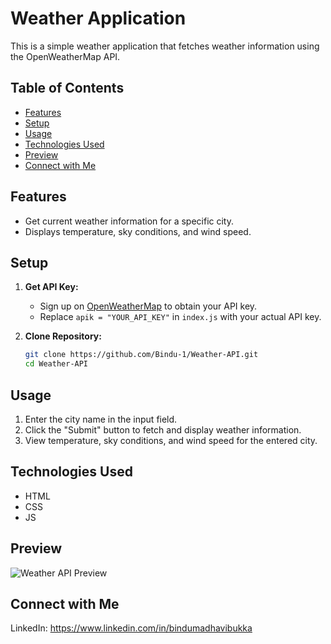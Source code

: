 # Weather Application

This is a simple weather application that fetches weather information using the OpenWeatherMap API.

## Table of Contents
- [Features](#features)
- [Setup](#setup)
- [Usage](#usage)
- [Technologies Used](#technologiesused)
- [Preview](#preview)
- [Connect with Me](#connectwithme)

## Features

- Get current weather information for a specific city.
- Displays temperature, sky conditions, and wind speed.

## Setup

1. **Get API Key:**
   - Sign up on [OpenWeatherMap](https://openweathermap.org/) to obtain your API key.
   - Replace `apik = "YOUR_API_KEY"` in `index.js` with your actual API key.

2. **Clone Repository:**
   ```bash
   git clone https://github.com/Bindu-1/Weather-API.git
   cd Weather-API

## Usage

1. Enter the city name in the input field.
2. Click the "Submit" button to fetch and display weather information.
3. View temperature, sky conditions, and wind speed for the entered city.

## Technologies Used

- HTML
- CSS
- JS

## Preview

![Weather API Preview](https://i.pinimg.com/736x/c3/0e/87/c30e87210fb6c1be50bbd338a179004b.jpg)


## Connect with Me

LinkedIn: https://www.linkedin.com/in/bindumadhavibukka
